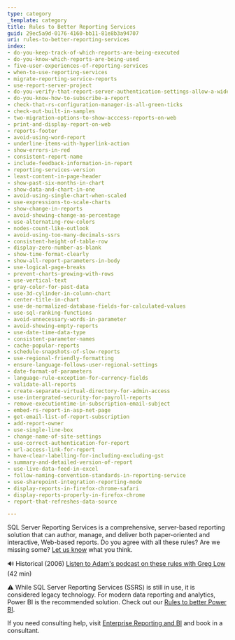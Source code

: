 ```yaml
---
type: category
_template: category
title: Rules to Better Reporting Services
guid: 29ec5a9d-0176-4160-bb11-81e8b3a94707
uri: rules-to-better-reporting-services
index:
- do-you-keep-track-of-which-reports-are-being-executed
- do-you-know-which-reports-are-being-used
- five-user-experiences-of-reporting-services
- when-to-use-reporting-services
- migrate-reporting-service-reports
- use-report-server-project
- do-you-verify-that-report-server-authentication-settings-allow-a-wide-range-of-web-browsers
- do-you-know-how-to-subscribe-a-report
- check-that-rs-configuration-manager-is-all-green-ticks
- check-out-built-in-samples
- two-migration-options-to-show-acccess-reports-on-web
- print-and-display-report-on-web
- reports-footer
- avoid-using-word-report
- underline-items-with-hyperlink-action
- show-errors-in-red
- consistent-report-name
- include-feedback-information-in-report
- reporting-services-version
- least-content-in-page-header
- show-past-six-months-in-chart
- show-data-and-chart-in-one
- avoid-using-single-chart-when-scaled
- use-expressions-to-scale-charts
- show-change-in-reports
- avoid-showing-change-as-percentage
- use-alternating-row-colors
- nodes-count-like-outlook
- avoid-using-too-many-decimals-ssrs
- consistent-height-of-table-row
- display-zero-number-as-blank
- show-time-format-clearly
- show-all-report-parameters-in-body
- use-logical-page-breaks
- prevent-charts-growing-with-rows
- use-vertical-text
- gray-color-for-past-data
- use-3d-cylinder-in-column-chart
- center-title-in-chart
- use-de-normalized-database-fields-for-calculated-values
- use-sql-ranking-functions
- avoid-unnecessary-words-in-parameter
- avoid-showing-empty-reports
- use-date-time-data-type
- consistent-parameter-names
- cache-popular-reports
- schedule-snapshots-of-slow-reports
- use-regional-friendly-formatting
- ensure-language-follows-user-regional-settings
- date-format-of-parameters
- language-rule-exception-for-currency-fields
- validate-all-reports
- create-separate-virtual-directory-for-admin-access
- use-intergrated-security-for-payroll-reports
- remove-executiontime-in-subscription-email-subject
- embed-rs-report-in-asp-net-page
- get-email-list-of-report-subscription
- add-report-owner
- use-single-line-box
- change-name-of-site-settings
- use-correct-authentication-for-report
- url-access-link-for-report
- have-clear-labelling-for-including-excluding-gst
- summary-and-detailed-version-of-report
- use-live-data-feed-in-excel
- follow-naming-convention-standards-in-reporting-service
- use-sharepoint-integration-reporting-mode
- display-reports-in-firefox-chrome-safari
- display-reports-properly-in-firefox-chrome
- report-that-refreshes-data-source

---
```


SQL Server Reporting Services is a comprehensive, server-based reporting solution that can author, manage, and deliver both paper-oriented and interactive, Web-based reports. Do you agree with all these rules? Are we missing some? [Let us know](https://www.ssw.com.au/company/contact-us) what you think.

🔊 Historical (2006) [Listen to Adam's podcast on these rules with Greg Low](https://sqldownunder.blob.core.windows.net/podcasts/SDU14FullShow.mp3) (42 min)  

⚠️ While SQL Server Reporting Services (SSRS) is still in use, it is considered legacy technology. For modern data reporting and analytics, Power BI is the recommended solution. Check out our [Rules to better Power BI](https://www.ssw.com.au/rules/rules-to-better-power-bi/).

If you need consulting help, visit [Enterprise Reporting and BI](https://www.ssw.com.au/consulting/enterprise-reporting) and book in a consultant.
